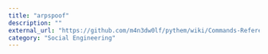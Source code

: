 ```yaml
---
title: "arpspoof"
description: ""
external_url: "https://github.com/m4n3dw0lf/pythem/wiki/Commands-Reference#arpspoof"
category: "Social Engineering"
---
```

